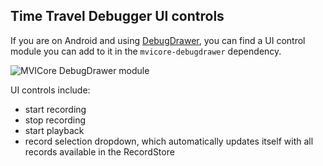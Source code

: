 ## Time Travel Debugger UI controls

If you are on Android and using [DebugDrawer](https://github.com/palaima/DebugDrawer), you can find a UI control module you can add to it in the `mvicore-debugdrawer` dependency.

![MVICore DebugDrawer module](https://i.imgur.com/AXfyo9r.png)

UI controls include:

- start recording
- stop recording
- start playback
- record selection dropdown, which automatically updates itself with all records available in the RecordStore
